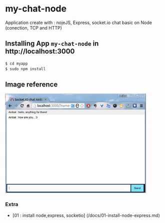 # my-chat-node

 Application create with : nojeJS, Express, socket.io
 chat basic on Node (conection, TCP and HTTP)

## Installing App `my-chat-node` in http://localhost:3000

 ```bash
$ cd myapp
$ sudo npm install
 ```

## Image reference
 
 ![image app chat](https://github.com/enlacee/my-chat-node/blob/master/docs/my-chat-node.jpg)


### Extra

* [01 : install node,express, socketio] (/docs/01-install-node-express.md)
